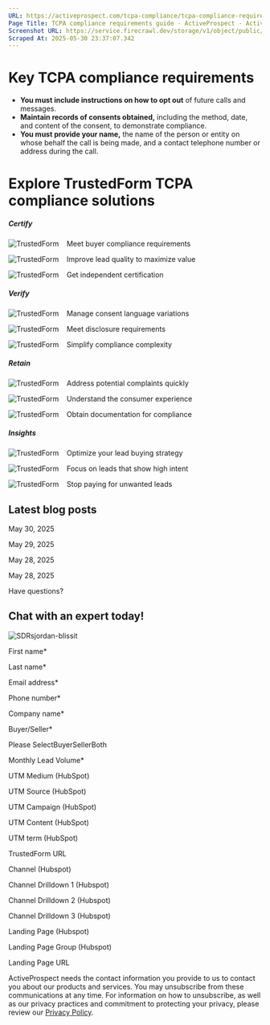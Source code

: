 ```yaml
---
URL: https://activeprospect.com/tcpa-compliance/tcpa-compliance-requirements/?utm_medium=Email&utm_source=Website&utm_campaign=AP-Email-InsideCBM-September
Page Title: TCPA compliance requirements guide - ActiveProspect - ActiveProspect
Screenshot URL: https://service.firecrawl.dev/storage/v1/object/public/media/screenshot-ba5c6222-f4d9-47e6-a5bb-c902710b30c8.png
Scraped At: 2025-05-30 23:37:07.342
---
```

# Key TCPA compliance requirements


- **You must include instructions on how to opt out** of future calls and messages.
- **Maintain records of consents obtained,** including the method, date, and content of the consent, to demonstrate compliance.
- **You must provide your name,** the name of the person or entity on whose behalf the call is being made, and a contact telephone number or address during the call.

# Explore TrustedForm TCPA compliance solutions

##### Certify

![TrustedForm](https://activeprospect.com/wp-content/uploads/2023/09/check_icon_black.png)    Meet buyer compliance requirements

![TrustedForm](https://activeprospect.com/wp-content/uploads/2023/09/check_icon_black.png)    Improve lead quality to maximize value

![TrustedForm](https://activeprospect.com/wp-content/uploads/2023/09/check_icon_black.png)    Get independent certification


##### Verify

![TrustedForm](https://activeprospect.com/wp-content/uploads/2023/09/check_icon_black.png)    Manage consent language variations

![TrustedForm](https://activeprospect.com/wp-content/uploads/2023/09/check_icon_black.png)    Meet disclosure requirements

![TrustedForm](https://activeprospect.com/wp-content/uploads/2023/09/check_icon_black.png)    Simplify compliance complexity


##### Retain

![TrustedForm](https://activeprospect.com/wp-content/uploads/2023/09/check_icon_black.png)    Address potential complaints quickly

![TrustedForm](https://activeprospect.com/wp-content/uploads/2023/09/check_icon_black.png)    Understand the consumer experience

![TrustedForm](https://activeprospect.com/wp-content/uploads/2023/09/check_icon_black.png)    Obtain documentation for compliance


##### Insights

![TrustedForm](https://activeprospect.com/wp-content/uploads/2023/09/check_icon_black.png)    Optimize your lead buying strategy

![TrustedForm](https://activeprospect.com/wp-content/uploads/2023/09/check_icon_black.png)    Focus on leads that show high intent

![TrustedForm](https://activeprospect.com/wp-content/uploads/2023/09/check_icon_black.png)    Stop paying for unwanted leads


## Latest blog posts




May 30, 2025



May 29, 2025



May 28, 2025



May 28, 2025

Have questions?

## Chat with an expert today!

![SDRsjordan-blissit](https://activeprospect.com/wp-content/uploads/2023/09/SDRsjordan-blissit.png)

First name\*

Last name\*

Email address\*

Phone number\*

Company name\*

Buyer/Seller\*

Please SelectBuyerSellerBoth

Monthly Lead Volume\*

UTM Medium (HubSpot)

UTM Source (HubSpot)

UTM Campaign (HubSpot)

UTM Content (HubSpot)

UTM term (HubSpot)

TrustedForm URL

Channel (Hubspot)

Channel Drilldown 1 (Hubspot)

Channel Drilldown 2 (Hubspot)

Channel Drilldown 3 (Hubspot)

Landing Page (Hubspot)

Landing Page Group (Hubspot)

Landing Page URL

ActiveProspect needs the contact information you provide to us to contact you about our products and services. You may unsubscribe from these communications at any time. For information on how to unsubscribe, as well as our privacy practices and commitment to protecting your privacy, please review our [Privacy Policy](https://activeprospect.com/privacy-policy/).

